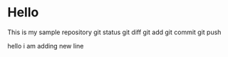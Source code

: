 # Hello
This is my sample repository 
git status
git diff
git add
git commit
git push

hello i am adding new line
